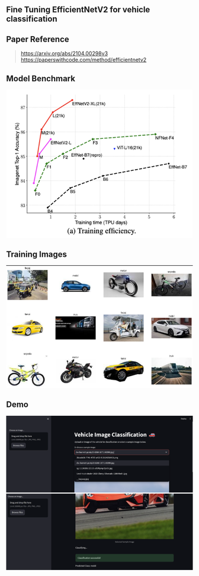 ## Fine Tuning EfficientNetV2 for vehicle classification

## Paper Reference
> https://arxiv.org/abs/2104.00298v3
> https://paperswithcode.com/method/efficientnetv2
## Model Benchmark

![EfficientNetV2 Benchmark](assets/EfficientNetV2_benchmark.png)

## Training Images
![API key warning messsage](assets/training_img.png)

## Demo
![API key warning messsage](assets/output_1.png)
![API key warning messsage](assets/output_2.png)